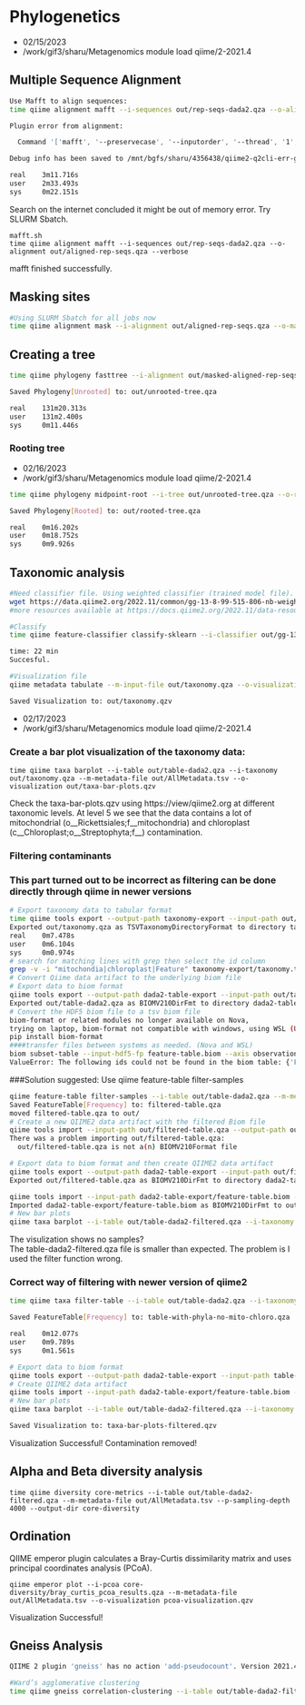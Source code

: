 # Phylogenetics
* 02/15/2023
* /work/gif3/sharu/Metagenomics
module load qiime/2-2021.4

## Multiple Sequence Alignment

```bash
Use Mafft to align sequences:
time qiime alignment mafft --i-sequences out/rep-seqs-dada2.qza --o-alignment out/aligned-rep-seqs.qza

Plugin error from alignment:

  Command '['mafft', '--preservecase', '--inputorder', '--thread', '1', '/mnt/bgfs/sharu/4356438/qiime2-archive-m60mee9y/c6bfb03b-1a16-42be-8e5b-0cf0ea3fd804/data/dna-sequences.fasta']' returned non-zero exit status 1.

Debug info has been saved to /mnt/bgfs/sharu/4356438/qiime2-q2cli-err-gnsrpah5.log

real    3m11.716s
user    2m33.493s
sys     0m22.151s

```
Search on the internet concluded it might be out of memory error. Try SLURM Sbatch.

```
mafft.sh
time qiime alignment mafft --i-sequences out/rep-seqs-dada2.qza --o-alignment out/aligned-rep-seqs.qza --verbose
```
mafft finished successfully.

## Masking sites

```bash
#Using SLURM Sbatch for all jobs now
time qiime alignment mask --i-alignment out/aligned-rep-seqs.qza --o-masked-alignment out/masked-aligned-rep-seqs.qza --verbose

```

## Creating a tree

```bash
time qiime phylogeny fasttree --i-alignment out/masked-aligned-rep-seqs.qza --o-tree out/unrooted-tree.qza --verbose

Saved Phylogeny[Unrooted] to: out/unrooted-tree.qza

real    131m20.313s
user    131m2.400s
sys     0m11.446s
```

### Rooting tree

* 02/16/2023
* /work/gif3/sharu/Metagenomics
module load qiime/2-2021.4

```bash
time qiime phylogeny midpoint-root --i-tree out/unrooted-tree.qza --o-rooted-tree out/rooted-tree.qza --verbose

Saved Phylogeny[Rooted] to: out/rooted-tree.qza

real    0m16.202s
user    0m18.752s
sys     0m9.926s
```

## Taxonomic analysis

```bash
#Need classifier file. Using weighted classifier (trained model file).
wget https://data.qiime2.org/2022.11/common/gg-13-8-99-515-806-nb-weighted-classifier.qza
#more resources available at https://docs.qiime2.org/2022.11/data-resources/

#Classify
time qiime feature-classifier classify-sklearn --i-classifier out/gg-13-8-99-515-806-nb-weighted-classifier.qza --i-reads out/rep-seqs-dada2.qza --o-classification out/taxonomy.qza --verbose

time: 22 min
Succesful.

#Visualization file
qiime metadata tabulate --m-input-file out/taxonomy.qza --o-visualization out/taxonomy.qzv

Saved Visualization to: out/taxonomy.qzv
```


* 02/17/2023
* /work/gif3/sharu/Metagenomics
module load qiime/2-2021.4

### Create a bar plot visualization of the taxonomy data:
```
time qiime taxa barplot --i-table out/table-dada2.qza --i-taxonomy out/taxonomy.qza --m-metadata-file out/AllMetadata.tsv --o-visualization out/taxa-bar-plots.qzv
```

Check the taxa-bar-plots.qzv using https://view/qiime2.org at different taxonomic levels. At level 5 we see that the data contains a lot of mitochondrial (o__Rickettsiales;f__mitochondria) and chloroplast (c__Chloroplast;o__Streptophyta;f__) contamination.

### Filtering contaminants

### This part turned out to be incorrect as filtering can be done directly through qiime in newer versions
```bash
# Export taxonomy data to tabular format
time qiime tools export --output-path taxonomy-export --input-path out/taxonomy.qza
Exported out/taxonomy.qza as TSVTaxonomyDirectoryFormat to directory taxonomy-export
real    0m7.478s
user    0m6.104s
sys     0m0.974s
# search for matching lines with grep then select the id column
grep -v -i "mitochondia|chloroplast|Feature" taxonomy-export/taxonomy.tsv | cut  -f 1 > no-chloro-mito-ids.txt
# Convert Qiime data artifact to the underlying biom file
# Export data to biom format
qiime tools export --output-path dada2-table-export --input-path out/table-dada2.qza
Exported out/table-dada2.qza as BIOMV210DirFmt to directory dada2-table-export
# Convert the HDF5 biom file to a tsv biom file
biom-format or related modules no longer available on Nova, 
trying on laptop, biom-format not compatible with windows, using WSL (Ubuntu)
pip install biom-format
####transfer files between systems as needed. (Nova and WSL)
biom subset-table --input-hdf5-fp feature-table.biom --axis observation --ids no-chloro-mito-ids.txt --output-fp feature-table-subset.biom
ValueError: The following ids could not be found in the biom table: {'Feature ID'}
```
###Solution suggested: Use qiime feature-table filter-samples
```bash
qiime feature-table filter-samples --i-table out/table-dada2.qza --m-metadata-file no-chloro-mito-ids.txt --o-filtered-table filtered-table.qza
Saved FeatureTable[Frequency] to: filtered-table.qza
moved filtered-table.qza to out/
# Create a new QIIME2 data artifact with the filtered Biom file
qiime tools import --input-path out/filtered-table.qza --output-path out/table-dada2-filtered.qza --type FeatureTable[Frequency]
There was a problem importing out/filtered-table.qza:
  out/filtered-table.qza is not a(n) BIOMV210Format file

# Export data to biom format and then create QIIME2 data artifact 
qiime tools export --output-path dada2-table-export --input-path out/filtered-table.qza
Exported out/filtered-table.qza as BIOMV210DirFmt to directory dada2-table-export

qiime tools import --input-path dada2-table-export/feature-table.biom --output-path out/table-dada2-filtered.qza --type FeatureTable[Frequency]
Imported dada2-table-export/feature-table.biom as BIOMV210DirFmt to out/table-dada2-filtered.qza
# New bar plots
qiime taxa barplot --i-table out/table-dada2-filtered.qza --i-taxonomy out/taxonomy.qza --m-metadata-file out/AllMetadata.tsv --o-visualization taxa-bar-plots-filtered.qzv
```

The visulization shows no samples? \
The table-dada2-filtered.qza file is smaller than expected. The problem is I used the filter function wrong. 

### Correct way of filtering with newer version of qiime2

```bash
time qiime taxa filter-table --i-table out/table-dada2.qza --i-taxonomy out/taxonomy.qza --p-include p__ --p-exclude mitochondria,chloroplast --o-filtered-table table-with-phyla-no-mito-chloro.qza

Saved FeatureTable[Frequency] to: table-with-phyla-no-mito-chloro.qza

real    0m12.077s
user    0m9.789s
sys     0m1.561s

# Export data to biom format 
qiime tools export --output-path dada2-table-export --input-path table-with-phyla-no-mito-chloro.qza
# Create QIIME2 data artifact 
qiime tools import --input-path dada2-table-export/feature-table.biom --output-path out/table-dada2-filtered.qza --type FeatureTable[Frequency]
# New bar plots
qiime taxa barplot --i-table out/table-dada2-filtered.qza --i-taxonomy out/taxonomy.qza --m-metadata-file out/AllMetadata.tsv --o-visualization taxa-bar-plots-filtered.qzv

Saved Visualization to: taxa-bar-plots-filtered.qzv
```

Visualization Successful! Contamination removed!

## Alpha and Beta diversity analysis

```
time qiime diversity core-metrics --i-table out/table-dada2-filtered.qza --m-metadata-file out/AllMetadata.tsv --p-sampling-depth 4000 --output-dir core-diversity
```

## Ordination
QIIME emperor plugin calculates a Bray-Curtis dissimilarity matrix and uses principal coordinates analysis (PCoA).

```
qiime emperor plot --i-pcoa core-diversity/bray_curtis_pcoa_results.qza --m-metadata-file out/AllMetadata.tsv --o-visualization pcoa-visualization.qzv
```

Visualization Successful!

## Gneiss Analysis

```bash
QIIME 2 plugin 'gneiss' has no action 'add-pseudocount'. Version 2021.4 has --p-pseudocount parameter within correlation-clustering option.

#Ward’s agglomerative clustering
time qiime gneiss correlation-clustering --i-table out/table-dada2-filtered.qza --p-pseudocount 1 --o-clustering hierarchy.qza --output-dir Gneiss


```
